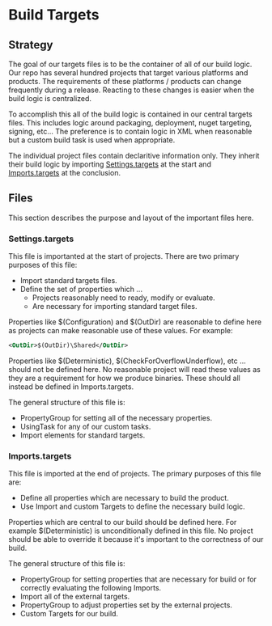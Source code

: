# Build Targets

## Strategy 

The goal of our targets files is to be the container of all of our build logic.  Our repo has several hundred projects that target various platforms and products.  The requirements of these platforms / products can change frequently during a release.  Reacting to these changes is easier when the build logic is centralized.  

To accomplish this all of the build logic is contained in our central targets files.  This includes logic around packaging, deployment, nuget targeting, signing, etc...  The preference is to contain logic in XML when reasonable but a custom build task is used when appropriate. 

The individual project files contain declaritive information only.  They inherit their build logic by importing [Settings.targets](Settings.targets) at the start and [Imports.targets](Imports.targets) at the conclusion.  

## Files

This section describes the purpose and layout of the important files here.

### Settings.targets

This file is importanted at the start of projects.  There are two primary purposes of this file:

- Import standard targets files. 
- Define the set of properties which ...
    - Projects reasonably need to ready, modify or evaluate.
    - Are necessary for importing standard target files.

Properties like $(Configuration) and $(OutDir) are reasonable to define here as projects can make reasonable use of these values.  For example:

``` xml
<OutDir>$(OutDir)\Shared</OutDir>
```

Properties like $(Deterministic), $(CheckForOverflowUnderflow), etc ... should not be defined here.  No reasonable project will read these values as they are a requirement for how we produce binaries.  These should all instead be defined in Imports.targets.

The general structure of this file is:

- PropertyGroup for setting all of the necessary properties.
- UsingTask for any of our custom tasks.
- Import elements for standard targets.

### Imports.targets

This file is imported at the end of projects.  The primary purposes of this file are:

- Define all properties which are necessary to build the product. 
- Use Import and custom Targets to define the necessary build logic.

Properties which are central to our build should be defined here.  For example $(Deterministic) is unconditionally defined in this file.  No project should be able to override it because it's important to the correctness of our build.  

The general structure of this file is:

- PropertyGroup for setting properties that are necessary for build or for correctly evaluating the following Imports.
- Import all of the external targets.
- PropertyGroup to adjust properties set by the external projects.
- Custom Targets for our build.
